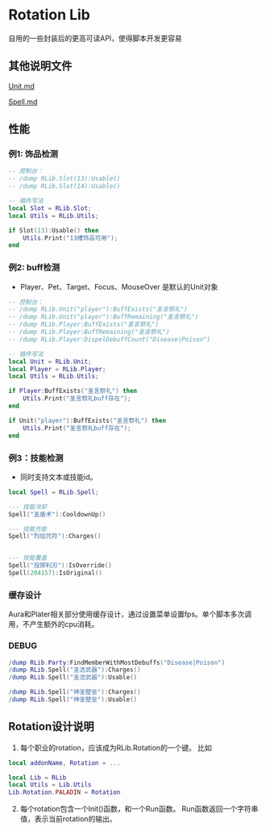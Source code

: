 # Rotation Lib

自用的一些封装后的更高可读API，使得脚本开发更容易

## 其他说明文件

[Unit.md](doc/Unit.md)

[Spell.md](doc/Spell.md)

## 性能



### 例1: 饰品检测

``` lua
-- 控制台：
-- /dump RLib.Slot(13):Usable()
-- /dump RLib.Slot(14):Usable()

-- 插件写法
local Slot = RLib.Slot;
local Utils = RLib.Utils;

if Slot(13):Usable() then
    Utils.Print("13槽饰品可用");
end

```

### 例2: buff检测

* Player、Pet、Target、Focus、MouseOver 是默认的Unit对象

``` lua
-- 控制台：
-- /dump RLib.Unit("player"):BuffExists("圣言祭礼")
-- /dump RLib.Unit("player"):BuffRemaining("圣言祭礼")
-- /dump RLib.Player:BuffExists("圣言祭礼")
-- /dump RLib.Player:BuffRemaining("圣言祭礼")
-- /dump RLib.Player:DispelDebuffCount("Disease|Poison")

-- 插件写法
local Unit = RLib.Unit;
local Player = RLib.Player;
local Utils = RLib.Utils;

if Player:BuffExists("圣言祭礼") then
    Utils.Print("圣言祭礼buff存在");
end

if Unit("player"):BuffExists("圣言祭礼") then
    Utils.Print("圣言祭礼buff存在");
end

```

### 例3：技能检测

- 同时支持文本或技能id。

``` lua
local Spell = RLib.Spell;

--- 技能冷却
Spell("圣盾术"):CooldownUp()

--- 技能充能
Spell("烈焰咒符"):Charges()


--- 技能覆盖
Spell("投掷利刃"):IsOverride()
Spell(204157):IsOriginal()

```


### 缓存设计

Aura和Plater相关部分使用缓存设计，通过设置菜单设置fps。单个脚本多次调用，不产生额外的cpu消耗。


### DEBUG

```lua
/dump RLib.Party:FindMemberWithMostDebuffs("Disease|Poison")
/dump RLib.Spell("圣洁武器"):Charges()
/dump RLib.Spell("圣洁武器"):Usable()

/dump RLib.Spell("神圣壁垒"):Charges()
/dump RLib.Spell("神圣壁垒"):Usable()
```


## Rotation设计说明

1. 每个职业的rotation，应该成为RLib.Rotation的一个键。
比如

```lua
local addonName, Rotation = ...

local Lib = RLib
local Utils = Lib.Utils
Lib.Rotation.PALADIN = Rotation
```

2. 每个rotation包含一个Init()函数，和一个Run函数。
Run函数返回一个字符串值，表示当前rotation的输出。

